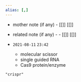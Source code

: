 ```yaml
---
alias: [,]
---
```

- mother note (if any)
		- [[]] [[]]
- related note (if any) -
		- [[]] [[]]


- `2021-08-11`  `23:42`
	- molecular scissor
	- single guided RNA
	- Cas9 protein/enzyme

```query
"crispr"
```
